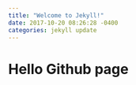 ```yaml
---
title: "Welcome to Jekyll!"
date: 2017-10-20 08:26:28 -0400
categories: jekyll update
---
```

# Hello Github page